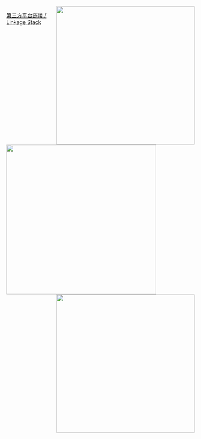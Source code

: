<img align="right" src='https://github-readme-stats.vercel.app/api/top-langs/?username=my-pshds&count_private=true&include_all_commits=true&layout=compact&hide=html,javascript,typescript,astro,jupyter%20notebook,css,stylus,svelte,less' width="370px" />

[第三方平台链接 / Linkage Stack](https://link.pengxianzhe.org)

<br>

<img align="left" src='https://github-readme-stats.vercel.app/api?username=my-pshds&theme=swift&show_icons=true&hide_title=true' width="400px" />

<br>

<img align="right" src='https://github-readme-stats.vercel.app/api/top-langs/?username=my-pshds&hide_title=true&count_private=true&include_all_commits=true&layout=compact&hide=html,jupyter%20notebook,tex,typst' width="370px" />
